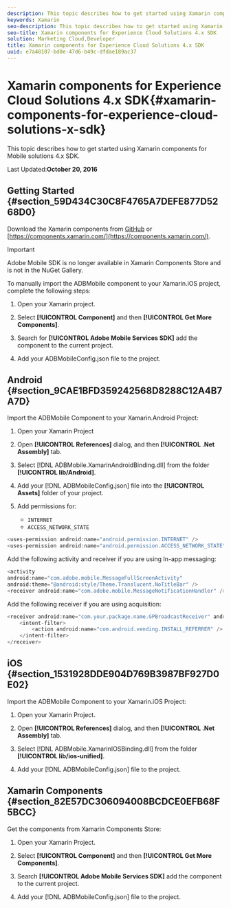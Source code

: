 ```yaml
---
description: This topic describes how to get started using Xamarin components for Mobile solutions 4.x SDK.
keywords: Xamarin
seo-description: This topic describes how to get started using Xamarin components for Mobile solutions 4.x SDK.
seo-title: Xamarin components for Experience Cloud Solutions 4.x SDK
solution: Marketing Cloud,Developer
title: Xamarin components for Experience Cloud Solutions 4.x SDK
uuid: e7a48107-bd0e-47d6-b49c-dfdae189ac37
---
```


# Xamarin components for Experience Cloud Solutions 4.x SDK{#xamarin-components-for-experience-cloud-solutions-x-sdk}

This topic describes how to get started using Xamarin components for Mobile solutions 4.x SDK.

Last Updated:**October 20, 2016**

## Getting Started {#section_59D434C30C8F4765A7DEFE877D5268D0}

Download the Xamarin components from [GitHub](https://github.com/Adobe-Marketing-Cloud/mobile-services/releases) or [https://components.xamarin.com/](https://components.xamarin.com/).


>[!IMPORTANT]
>
>Adobe Mobile SDK is no longer available in Xamarin Components Store and is not in the NuGet Gallery.

To manually import the ADBMobile component to your Xamarin.iOS project, complete the following steps:

1. Open your Xamarin project.

1. Select **[!UICONTROL Component]** and then **[!UICONTROL Get More Components]**.

1. Search for **[!UICONTROL Adobe Mobile Services SDK]** add the component to the current project.

1. Add your ADBMobileConfig.json file to the project.

## Android {#section_9CAE1BFD359242568D8288C12A4B7A7D}

Import the ADBMobile Component to your Xamarin.Android Project:

1. Open your Xamarin Project 
1. Open **[!UICONTROL References]** dialog, and then **[!UICONTROL .Net Assembly]** tab. 

1. Select [!DNL ADBMobile.XamarinAndroidBinding.dll] from the folder **[!UICONTROL lib/Android]**. 

1. Add your [!DNL ADBMobileConfig.json] file into the **[!UICONTROL Assets]** folder of your project.&nbsp; 

1. Add permissions for:

    * `INTERNET` 
    * `ACCESS_NETWORK_STATE`

```java
<uses-permission android:name="android.permission.INTERNET" />
<uses-permission android:name="android.permission.ACCESS_NETWORK_STATE" />
```

Add the following activity and receiver if you are using In-app messaging:

```java
<activity 
android:name="com.adobe.mobile.MessageFullScreenActivity" 
android:theme="@android:style/Theme.Translucent.NoTitleBar" />
<receiver android:name="com.adobe.mobile.MessageNotificationHandler" />

```

Add the following receiver if you are using acquisition:

```java
<receiver android:name="com.your.package.name.GPBroadcastReceiver" android:exported="true">
    <intent-filter>
        <action android:name="com.android.vending.INSTALL_REFERRER" />
    </intent-filter>
</receiver>

```

## iOS {#section_1531928DDE904D769B3987BF927D0E02}

Import the ADBMobile Component to your Xamarin.iOS Project:

1. Open your Xamarin Project. 
1. Open **[!UICONTROL References]** dialog, and then **[!UICONTROL .Net Assembly]** tab. 

1. Select [!DNL ADBMobile.XamarinIOSBinding.dll] from the folder **[!UICONTROL lib/ios-unified]**. 

1. Add your [!DNL ADBMobileConfig.json] file to the project.

## Xamarin Components {#section_82E57DC306094008BCDCE0EFB68F5BCC}

Get the components from Xamarin Components Store:

1. Open your Xamarin Project. 
1. Select **[!UICONTROL Component]** and then **[!UICONTROL Get More Components]**. 

1. Search **[!UICONTROL Adobe Mobile Services SDK]** add the component to the current project. 
1. Add your [!DNL ADBMobileConfig.json] file to the project.&nbsp;


